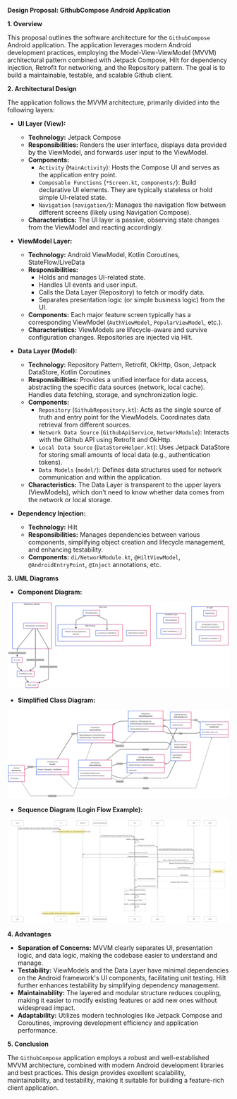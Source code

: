 **Design Proposal: GithubCompose Android Application**

**1. Overview**

This proposal outlines the software architecture for the `GithubCompose` Android application. The application leverages modern Android development practices, employing the Model-View-ViewModel (MVVM) architectural pattern combined with Jetpack Compose, Hilt for dependency injection, Retrofit for networking, and the Repository pattern. The goal is to build a maintainable, testable, and scalable Github client.

**2. Architectural Design**

The application follows the MVVM architecture, primarily divided into the following layers:

*   **UI Layer (View):**
    *   **Technology:** Jetpack Compose
    *   **Responsibilities:** Renders the user interface, displays data provided by the ViewModel, and forwards user input to the ViewModel.
    *   **Components:**
        *   `Activity` (`MainActivity`): Hosts the Compose UI and serves as the application entry point.
        *   `Composable Functions` (`*Screen.kt`, `components/`): Build declarative UI elements. They are typically stateless or hold simple UI-related state.
        *   `Navigation` (`navigation/`): Manages the navigation flow between different screens (likely using Navigation Compose).
    *   **Characteristics:** The UI layer is passive, observing state changes from the ViewModel and reacting accordingly.

*   **ViewModel Layer:**
    *   **Technology:** Android ViewModel, Kotlin Coroutines, StateFlow/LiveData
    *   **Responsibilities:**
        *   Holds and manages UI-related state.
        *   Handles UI events and user input.
        *   Calls the Data Layer (Repository) to fetch or modify data.
        *   Separates presentation logic (or simple business logic) from the UI.
    *   **Components:** Each major feature screen typically has a corresponding ViewModel (`AuthViewModel`, `PopularViewModel`, etc.).
    *   **Characteristics:** ViewModels are lifecycle-aware and survive configuration changes. Repositories are injected via Hilt.

*   **Data Layer (Model):**
    *   **Technology:** Repository Pattern, Retrofit, OkHttp, Gson, Jetpack DataStore, Kotlin Coroutines
    *   **Responsibilities:** Provides a unified interface for data access, abstracting the specific data sources (network, local cache). Handles data fetching, storage, and synchronization logic.
    *   **Components:**
        *   `Repository` (`GithubRepository.kt`): Acts as the single source of truth and entry point for the ViewModels. Coordinates data retrieval from different sources.
        *   `Network Data Source` (`GithubApiService`, `NetworkModule`): Interacts with the Github API using Retrofit and OkHttp.
        *   `Local Data Source` (`DataStoreHelper.kt`): Uses Jetpack DataStore for storing small amounts of local data (e.g., authentication tokens).
        *   `Data Models` (`model/`): Defines data structures used for network communication and within the application.
    *   **Characteristics:** The Data Layer is transparent to the upper layers (ViewModels), which don't need to know whether data comes from the network or local storage.

*   **Dependency Injection:**
    *   **Technology:** Hilt
    *   **Responsibilities:** Manages dependencies between various components, simplifying object creation and lifecycle management, and enhancing testability.
    *   **Components:** `di/NetworkModule.kt`, `@HiltViewModel`, `@AndroidEntryPoint`, `@Inject` annotations, etc.

**3. UML Diagrams**

*   **Component Diagram:**

![Component-Diagram](resources/design/Component-Diagram.png)

*   **Simplified Class Diagram:**

![Class-Diagram](resources/design/Class-Diagram.png)

*   **Sequence Diagram (Login Flow Example):**

![Login-Sequence-Diagram](resources/design/Login-Sequence-Diagram.png)

**4. Advantages**

*   **Separation of Concerns:** MVVM clearly separates UI, presentation logic, and data logic, making the codebase easier to understand and manage.
*   **Testability:** ViewModels and the Data Layer have minimal dependencies on the Android framework's UI components, facilitating unit testing. Hilt further enhances testability by simplifying dependency management.
*   **Maintainability:** The layered and modular structure reduces coupling, making it easier to modify existing features or add new ones without widespread impact.
*   **Adaptability:** Utilizes modern technologies like Jetpack Compose and Coroutines, improving development efficiency and application performance.

**5. Conclusion**

The `GithubCompose` application employs a robust and well-established MVVM architecture, combined with modern Android development libraries and best practices. This design provides excellent scalability, maintainability, and testability, making it suitable for building a feature-rich client application.